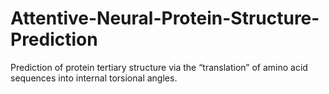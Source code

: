 # Attentive-Neural-Protein-Structure-Prediction
Prediction of protein tertiary structure via the “translation” of amino acid sequences into internal torsional angles.
